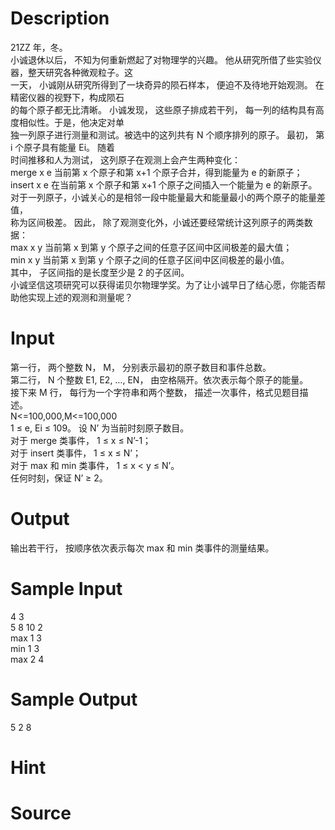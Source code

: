 
# Description

<div class="content"><div>21ZZ 年，冬。</div>
<div>小诚退休以后， 不知为何重新燃起了对物理学的兴趣。 他从研究所借了些实验仪器，整天研究各种微观粒子。这</div>
<div>一天， 小诚刚从研究所得到了一块奇异的陨石样本， 便迫不及待地开始观测。 在精密仪器的视野下，构成陨石</div>
<div>的每个原子都无比清晰。 小诚发现， 这些原子排成若干列， 每一列的结构具有高度相似性。于是，他决定对单</div>
<div>独一列原子进行测量和测试。被选中的这列共有 N 个顺序排列的原子。 最初， 第 i 个原子具有能量 Ei。 随着</div>
<div>时间推移和人为测试， 这列原子在观测上会产生两种变化：</div>
<div>merge x e 当前第 x 个原子和第 x+1 个原子合并，得到能量为 e 的新原子；</div>
<div>insert x e 在当前第 x 个原子和第 x+1 个原子之间插入一个能量为 e 的新原子。</div>
<div>对于一列原子，小诚关心的是相邻一段中能量最大和能量最小的两个原子的能量差值，</div>
<div>称为区间极差。 因此， 除了观测变化外，小诚还要经常统计这列原子的两类数据：</div>
<div>max x y 当前第 x 到第 y 个原子之间的任意子区间中区间极差的最大值；</div>
<div>min x y 当前第 x 到第 y 个原子之间的任意子区间中区间极差的最小值。</div>
<div>其中， 子区间指的是长度至少是 2 的子区间。</div>
<div>小诚坚信这项研究可以获得诺贝尔物理学奖。为了让小诚早日了结心愿，你能否帮助他实现上述的观测和测量呢？</div></div>

# Input

<div class="content"><div>第一行， 两个整数 N， M， 分别表示最初的原子数目和事件总数。</div>
<div>第二行， N 个整数 E1, E2, …, EN， 由空格隔开。依次表示每个原子的能量。</div>
<div>接下来 M 行， 每行为一个字符串和两个整数， 描述一次事件，格式见题目描述。</div>
<div>N&lt;=100,000,M&lt;=100,000</div>
<div>1 ≤ e, Ei ≤ 109。 设 N’ 为当前时刻原子数目。</div>
<div>对于 merge 类事件， 1 ≤ x ≤ N’-1；</div>
<div>对于 insert 类事件， 1 ≤ x ≤ N’；</div>
<div>对于 max 和 min 类事件， 1 ≤ x &lt; y ≤ N’。</div>
<div>任何时刻，保证 N’ ≥ 2。</div></div>

# Output

<div class="content"><div>输出若干行， 按顺序依次表示每次 max 和 min 类事件的测量结果。</div></div>

# Sample Input

<div class="content"><span class="sampledata">4 3<br/>
5 8 10 2<br/>
max 1 3<br/>
min 1 3<br/>
max 2 4<br/>
</span></div>

# Sample Output

<div class="content"><span class="sampledata">5 2 8</span></div>

# Hint

<div class="content"><p></p></div>

# Source

<div class="content"><p><a href="problemset.php?search="></a></p></div>

